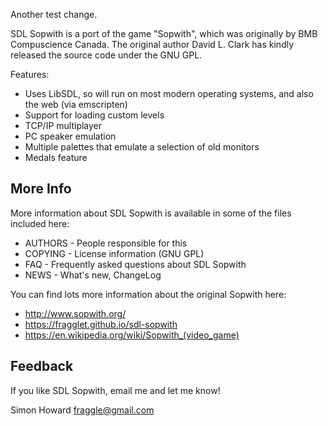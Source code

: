 Another test change.

SDL Sopwith is a port of the game "Sopwith", which was originally
by BMB Compuscience Canada. The original author David L. Clark
has kindly released the source code under the GNU GPL.

Features:

* Uses LibSDL, so will run on most modern operating systems, and also
  the web (via emscripten)
* Support for loading custom levels
* TCP/IP multiplayer
* PC speaker emulation
* Multiple palettes that emulate a selection of old monitors
* Medals feature

## More Info

More information about SDL Sopwith is available in some of the files
included here:

* AUTHORS - People responsible for this
* COPYING - License information (GNU GPL)
* FAQ - Frequently asked questions about SDL Sopwith
* NEWS - What's new, ChangeLog

You can find lots more information about the original Sopwith here:

* http://www.sopwith.org/
* https://fragglet.github.io/sdl-sopwith
* https://en.wikipedia.org/wiki/Sopwith_(video_game)

## Feedback

If you like SDL Sopwith, email me and let me know!

Simon Howard <fraggle@gmail.com>

